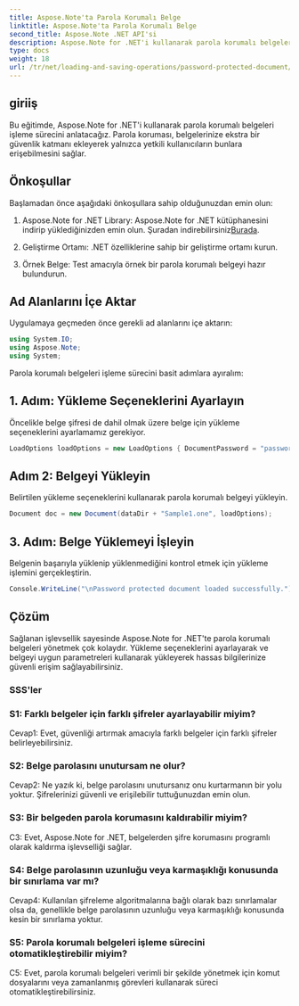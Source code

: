 ```yaml
---
title: Aspose.Note'ta Parola Korumalı Belge
linktitle: Aspose.Note'ta Parola Korumalı Belge
second_title: Aspose.Note .NET API'si
description: Aspose.Note for .NET'i kullanarak parola korumalı belgeleri nasıl kullanacağınızı öğrenin. Hassas bilgilerinizi kolaylıkla güvence altına alın.
type: docs
weight: 18
url: /tr/net/loading-and-saving-operations/password-protected-document/
---
```

## giriiş

Bu eğitimde, Aspose.Note for .NET'i kullanarak parola korumalı belgeleri işleme sürecini anlatacağız. Parola koruması, belgelerinize ekstra bir güvenlik katmanı ekleyerek yalnızca yetkili kullanıcıların bunlara erişebilmesini sağlar.

## Önkoşullar

Başlamadan önce aşağıdaki önkoşullara sahip olduğunuzdan emin olun:

1. Aspose.Note for .NET Library: Aspose.Note for .NET kütüphanesini indirip yüklediğinizden emin olun. Şuradan indirebilirsiniz[Burada](https://releases.aspose.com/note/net/).

2. Geliştirme Ortamı: .NET özelliklerine sahip bir geliştirme ortamı kurun.

3. Örnek Belge: Test amacıyla örnek bir parola korumalı belgeyi hazır bulundurun.

## Ad Alanlarını İçe Aktar

Uygulamaya geçmeden önce gerekli ad alanlarını içe aktarın:

```csharp
using System.IO;
using Aspose.Note;
using System;
```

Parola korumalı belgeleri işleme sürecini basit adımlara ayıralım:

## 1. Adım: Yükleme Seçeneklerini Ayarlayın

Öncelikle belge şifresi de dahil olmak üzere belge için yükleme seçeneklerini ayarlamamız gerekiyor.

```csharp
LoadOptions loadOptions = new LoadOptions { DocumentPassword = "password" };
```

## Adım 2: Belgeyi Yükleyin

Belirtilen yükleme seçeneklerini kullanarak parola korumalı belgeyi yükleyin.

```csharp
Document doc = new Document(dataDir + "Sample1.one", loadOptions);
```

## 3. Adım: Belge Yüklemeyi İşleyin

Belgenin başarıyla yüklenip yüklenmediğini kontrol etmek için yükleme işlemini gerçekleştirin.

```csharp
Console.WriteLine("\nPassword protected document loaded successfully.");
```

## Çözüm

Sağlanan işlevsellik sayesinde Aspose.Note for .NET'te parola korumalı belgeleri yönetmek çok kolaydır. Yükleme seçeneklerini ayarlayarak ve belgeyi uygun parametreleri kullanarak yükleyerek hassas bilgilerinize güvenli erişim sağlayabilirsiniz.

### SSS'ler

### S1: Farklı belgeler için farklı şifreler ayarlayabilir miyim?

Cevap1: Evet, güvenliği artırmak amacıyla farklı belgeler için farklı şifreler belirleyebilirsiniz.

### S2: Belge parolasını unutursam ne olur?

Cevap2: Ne yazık ki, belge parolasını unutursanız onu kurtarmanın bir yolu yoktur. Şifrelerinizi güvenli ve erişilebilir tuttuğunuzdan emin olun.

### S3: Bir belgeden parola korumasını kaldırabilir miyim?

C3: Evet, Aspose.Note for .NET, belgelerden şifre korumasını programlı olarak kaldırma işlevselliği sağlar.

### S4: Belge parolasının uzunluğu veya karmaşıklığı konusunda bir sınırlama var mı?

Cevap4: Kullanılan şifreleme algoritmalarına bağlı olarak bazı sınırlamalar olsa da, genellikle belge parolasının uzunluğu veya karmaşıklığı konusunda kesin bir sınırlama yoktur.

### S5: Parola korumalı belgeleri işleme sürecini otomatikleştirebilir miyim?

C5: Evet, parola korumalı belgeleri verimli bir şekilde yönetmek için komut dosyalarını veya zamanlanmış görevleri kullanarak süreci otomatikleştirebilirsiniz.
